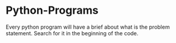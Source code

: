 # Python-Programs
Every python program will have a brief about what is the problem statement. 
Search for it in the beginning of the code.

